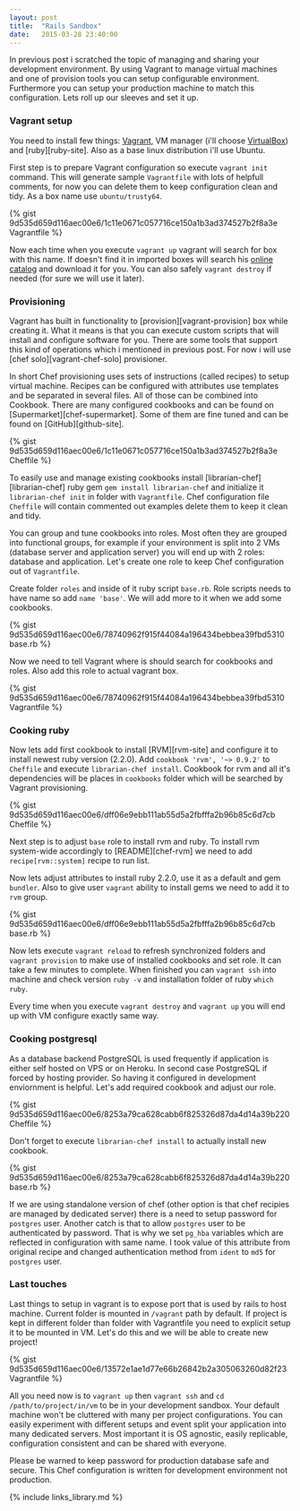 ```yaml
---
layout: post
title:  "Rails Sandbox"
date:   2015-03-28 23:40:00
---
```


In previous post i scratched the topic of managing and sharing your development environment. By using Vagrant to manage virtual machines and one of provision tools you can setup configurable environment. Furthermore you can setup your production machine to match this configuration. Lets roll up our sleeves and set it up.

<!-- more -->

### Vagrant setup

You need to install few things: [Vagrant][vagrant-up], VM manager (i'll choose [VirtualBox][virtual-box]) and [ruby][ruby-site]. Also as a base linux distribution i'll use Ubuntu.

First step is to prepare Vagrant configuration so execute `vagrant init` command. This will generate sample `Vagrantfile` with lots of helpfull comments, for now you can delete them to keep configuration clean and tidy. As a box name use `ubuntu/trusty64`.

{% gist 9d535d659d116aec00e6/1c11e0671c057716ce150a1b3ad374527b2f8a3e Vagrantfile %}

Now each time when you execute `vagrant up` vagrant will search for box with this name. If doesn't find it in imported boxes will search his [online catalog][vagrant-atlas] and download it for you. You can also safely `vagrant destroy` if needed (for sure we will use it later).

### Provisioning

Vagrant has built in functionality to [provision][vagrant-provision] box while creating it. What it means is that you can execute custom scripts that will install and configure software for you. There are some tools that support this kind of operations which i mentioned in previous post. For now i will use [chef solo][vagrant-chef-solo] provisioner.

In short Chef provisioning uses sets of instructions (called recipes) to setup virtual machine. Recipes can be configured with attributes use templates and be separated in several files. All of those can be combined into Cookbook. There are many configured cookbooks and can be found on [Supermarket][chef-supermarket]. Some of them are fine tuned and can be found on [GitHub][github-site].

{% gist 9d535d659d116aec00e6/1c11e0671c057716ce150a1b3ad374527b2f8a3e Cheffile %}

To easily use and manage existing cookbooks install [librarian-chef][librarian-chef] ruby gem `gem install librarian-chef` and initialize it `librarian-chef init` in folder with `Vagrantfile`. Chef configuration file `Cheffile` will contain commented out examples delete them to keep it clean and tidy.

You can group and tune cookbooks into roles. Most often they are grouped into functional groups, for example if your environment is split into 2 VMs (database server and application server) you will end up with 2 roles: database and application. Let's create one role to keep Chef configuration out of `Vagrantfile`.

Create folder `roles` and inside of it ruby script `base.rb`. Role scripts needs to have name so add `name 'base'`. We will add more to it when we add some cookbooks.

{% gist 9d535d659d116aec00e6/78740962f915f44084a196434bebbea39fbd5310 base.rb %}

Now we need to tell Vagrant where is should search for cookbooks and roles. Also add this role to actual vagrant box.

{% gist 9d535d659d116aec00e6/78740962f915f44084a196434bebbea39fbd5310 Vagrantfile %}

### Cooking ruby

Now lets add first cookbook to install [RVM][rvm-site] and configure it to install newest ruby version (2.2.0). Add `cookbook 'rvm', '~> 0.9.2'` to `Cheffile` and execute `librarian-chef install`. Cookbook for rvm and all it's dependencies will be places in `cookbooks` folder which will be searched by Vagrant provisioning.

{% gist 9d535d659d116aec00e6/dff06e9ebb111ab55d5a2fbfffa2b96b85c6d7cb Cheffile %}

Next step is to adjust `base` role to install rvm and ruby. To install rvm system-wide accordingly to [README][chef-rvm] we need to add `recipe[rvm::system]` recipe to run list.

Now lets adjust attributes to install ruby 2.2.0, use it as a default and  gem `bundler`. Also to give user `vagrant` ability to install gems we need to add it to `rvm` group.

{% gist 9d535d659d116aec00e6/dff06e9ebb111ab55d5a2fbfffa2b96b85c6d7cb base.rb %}

Now lets execute `vagrant reload` to refresh synchronized folders and `vagrant provision` to make use of installed cookbooks and set role. It can take a few minutes to complete. When finished you can `vagrant ssh` into machine and check version `ruby -v` and installation folder of ruby `which ruby`.

Every time when you execute `vagrant destroy` and `vagrant up` you will end up with VM configure exactly same way.

### Cooking postgresql

As a database backend PostgreSQL is used frequently if application is either self hosted on VPS or on Heroku. In second case PostgreSQL if forced by hosting provider. So having it configured in development enviornment is helpful. Let's add required cookbook and adjust our role.

{% gist 9d535d659d116aec00e6/8253a79ca628cabb6f825326d87da4d14a39b220 Cheffile %}

Don't forget to execute `librarian-chef install` to actually install new cookbook.

{% gist 9d535d659d116aec00e6/8253a79ca628cabb6f825326d87da4d14a39b220 base.rb %}

If we are using standalone version of chef (other option is that chef recipies are managed by dedicated server) there is a need to setup password for `postgres` user. Another catch is that to allow `postgres` user to be authenticated by password. That is why we set `pg_hba` variables which are reflected in configuration with same name. I took value of this attribute from original recipe and changed authentication method from `ident` to `md5` for `postgres` user.

### Last touches

Last things to setup in vagrant is to expose port that is used by rails to host machine. Current folder is mounted in `/vagrant` path by default. If project is kept in different folder than folder with Vagrantfile you need to explicit setup it to be mounted in VM. Let's do this and we will be able to create new project!

{% gist 9d535d659d116aec00e6/13572e1ae1d77e66b26842b2a305063260d82f23 Vagrantfile %}

All you need now is to `vagrant up` then `vagrant ssh` and `cd /path/to/project/in/vm` to be in your development sandbox. Your default machine won't be cluttered with many per project configurations. You can easily experiment with different setups and event split your application into many dedicated servers. Most important it is OS agnostic, easily replicable, configuration consistent and can be shared with everyone.

Please be warned to keep password for production database safe and secure. This Chef configuration is written for development environment not production.

{% include links_library.md %}

[virtual-box]:https://www.virtualbox.org/
[vagrant-up]:https://www.vagrantup.com/
[vagrant-atlas]:https://atlas.hashicorp.com/boxes/search
